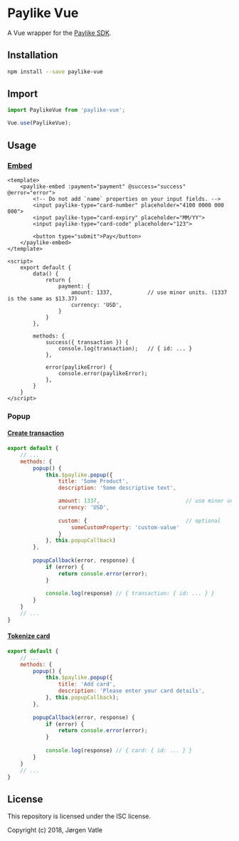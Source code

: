 # Paylike Vue
A Vue wrapper for the [Paylike SDK](https://github.com/paylike/sdk).

## Installation
```bash
npm install --save paylike-vue
```

## Import
```js
import PaylikeVue from 'paylike-vue';

Vue.use(PaylikeVue);
```

## Usage

### [Embed](https://github.com/paylike/sdk#embedded-form-for-transactions)
```vue
<template>
    <paylike-embed :payment="payment" @success="success" @error="error">
        <!-- Do not add `name` properties on your input fields. -->
        <input paylike-type="card-number" placeholder="4100 0000 000 000">
        <input paylike-type="card-expiry" placeholder="MM/YY">
        <input paylike-type="card-code" placeholder="123">
        
        <button type="submit">Pay</button>
    </paylike-embed>
</template>

<script>
    export default {
        data() {
            return {
                payment: {
                    amount: 1337,           // use minor units. (1337 is the same as $13.37)
                    currency: 'USD',
                }
            }
        },
        
        methods: {
            success({ transaction }) {
                console.log(transaction);   // { id: ... }
            },
            
            error(paylikeError) {
                console.error(paylikeError);
            },
        }
    }
</script>
```

### Popup

#### [Create transaction](https://github.com/paylike/sdk#popup-for-a-transaction)
```js
export default {
    // ...
    methods: {
        popup() {
            this.$paylike.popup({
                title: 'Some Product',
                description: 'Some descriptive text',

                amount: 1337,                           // use minor units. (1337 is the same as $13.37)
                currency: 'USD',
                
                custom: {                               // optional
                    someCustomProperty: 'custom-value'
                }
            }, this.popupCallback)
        },
        
        popupCallback(error, response) {
            if (error) {
                return console.error(error);
            }
            
            console.log(response) // { transaction: { id: ... } }
        }
    }
    // ...
}
```

#### [Tokenize card](https://github.com/paylike/sdk#popup-to-save-tokenize-a-card-for-later-use)
```js
export default {
    // ...
    methods: {
        popup() {
            this.$paylike.popup({
                title: 'Add card',
                description: 'Please enter your card details',
            }, this.popupCallback);
        },
        
        popupCallback(error, response) {
            if (error) {
                return console.error(error);
            }
            
            console.log(response) // { card: { id: ... } }
        }
    }
    // ...
}
```

## License
This repository is licensed under the ISC license.

Copyright (c) 2018, Jørgen Vatle